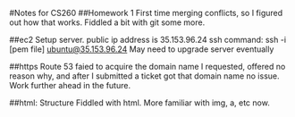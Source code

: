 #Notes for CS260
##Homework 1
First time merging conflicts, so I figured out how that works. Fiddled a bit with git some more. 

##ec2
Setup server. public ip address is 35.153.96.24
ssh command:
ssh -i [pem file] ubuntu@35.153.96.24
May need to upgrade server eventually

##https
Route 53 faied to acquire the domain name I requested, offered no reason why, and after I submitted a ticket got that domain name no issue. Work further ahead in the future.

##html: Structure
Fiddled with html. More familiar with img, a, etc now. 
